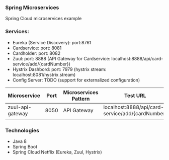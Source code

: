 ### Spring Microservices
Spring Cloud microservices example

### Services:
- Eureka (Service Discovery): 
  port:8761 
- Cardservice: port: 8081
- Cardholder: port: 8082
- Zuul: port: 8888 (API Gateway for Cardservice: localhost:8888/api/card-service/add/{cardNumber})
- Hystrix Dashbord: port: 7979 (hystrix stream: localhost:8081/hystrix.stream)
- Config Server: TODO (support for externalized configuration)

| Microservice        | Port | Microservices Pattern  | Test URL        |
| ---------------------------------------- | ---- | ---------------------- | --------------- |
| zuul-api-gateway    | 8050 | API Gateway            | localhost:8888/api/card-service/add/{cardNumber}|
|                                          |      |                        |                 |

### Technologies
- Java 8
- Spring Boot
- Spring Cloud Netflix (Eureka, Zuul, Hystrix)





